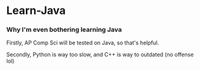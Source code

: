 # Learn-Java

### Why I'm even bothering learning Java

Firstly, AP Comp Sci will be tested on Java, so that's helpful.


Secondly, Python is way too slow, and C++ is way to outdated (no offense lol)


